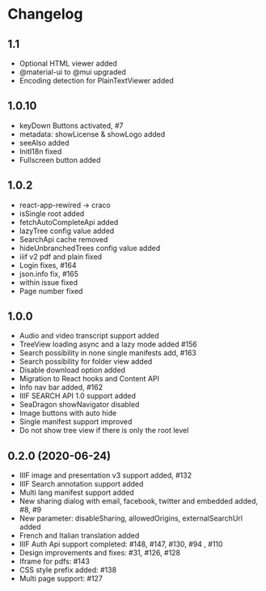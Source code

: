 # Changelog

## 1.1

* Optional HTML viewer added
* @material-ui to @mui upgraded
* Encoding detection for PlainTextViewer added

## 1.0.10

* keyDown Buttons activated, #7
* metadata: showLicense & showLogo added
* seeAlso added
* InitI18n fixed
* Fullscreen button added

## 1.0.2

* react-app-rewired -> craco
* isSingle root added
* fetchAutoCompleteApi added
* lazyTree config value added
* SearchApi cache removed
* hideUnbranchedTrees config value added
* iiif v2 pdf and plain fixed
* Login fixes, #164
* json.info fix, #165
* within issue fixed
* Page number fixed

## 1.0.0

* Audio and video transcript support added
* TreeView loading async and a lazy mode added #156
* Search possibility in none single manifests add, #163
* Search possibility for folder view added
* Disable download option added
* Migration to React hooks and Content API
* Info nav bar added, #162
* IIIF SEARCH API 1.0 support added
* SeaDragon showNavigator disabled
* Image buttons with auto hide
* Single manifest support improved
* Do not show tree view if there is only the root level

## 0.2.0 (2020-06-24)

* IIIF image and presentation v3 support added, #132
* IIIF Search annotation support added
* Multi lang manifest support added
* New sharing dialog with email, facebook, twitter and embedded added, #8, #9
* New parameter: disableSharing, allowedOrigins, externalSearchUrl added
* French and Italian translation added
* IIIF Auth Api support completed: #148, #147, #130, #94 , #110
* Design improvements and fixes: #31, #126, #128
* Iframe for pdfs: #143
* CSS style prefix added: #138
* Multi page support: #127
